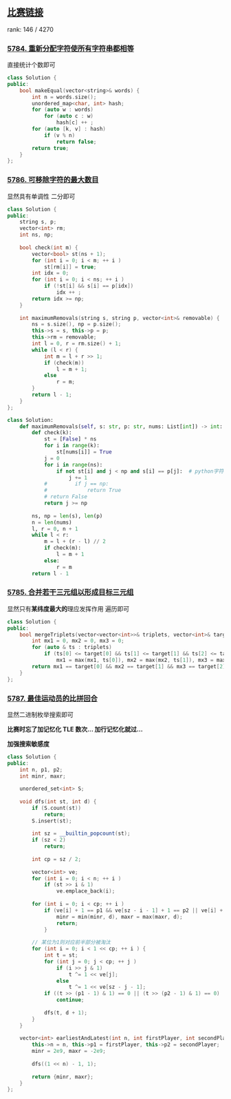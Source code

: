 ## [比赛链接](https://leetcode.cn/contest/weekly-contest-245)

rank: 146 / 4270


### [5784. 重新分配字符使所有字符串都相等](https://leetcode.cn/problems/redistribute-characters-to-make-all-strings-equal/)

直接统计个数即可

```c++
class Solution {
public:
    bool makeEqual(vector<string>& words) {
        int n = words.size();
        unordered_map<char, int> hash;
        for (auto w : words)
            for (auto c : w)
                hash[c] ++ ;
        for (auto [k, v] : hash)
            if (v % n)
                return false;
        return true;
    }
};
```


### [5786. 可移除字符的最大数目](https://leetcode.cn/problems/maximum-number-of-removable-characters/)

显然具有单调性 二分即可

```c++
class Solution {
public:
    string s, p;
    vector<int> rm;
    int ns, np;
    
    bool check(int m) {
        vector<bool> st(ns + 1);
        for (int i = 0; i < m; ++ i )
            st[rm[i]] = true;
        int idx = 0;
        for (int i = 0; i < ns; ++ i )
            if (!st[i] && s[i] == p[idx])
                idx ++ ;
        return idx >= np;
    }
    
    int maximumRemovals(string s, string p, vector<int>& removable) {
        ns = s.size(), np = p.size();
        this->s = s, this->p = p;
        this->rm = removable;
        int l = 0, r = rm.size() + 1;
        while (l < r) {
            int m = l + r >> 1;
            if (check(m))
                l = m + 1;
            else
                r = m;
        }
        return l - 1;
    }
};
```



```python
class Solution:
    def maximumRemovals(self, s: str, p: str, nums: List[int]) -> int:
        def check(k):
            st = [False] * ns
            for i in range(k):
                st[nums[i]] = True
            j = 0
            for i in range(ns):
                if not st[i] and j < np and s[i] == p[j]:  # python字符串最后不是'/0' 
                    j += 1
            #         if j == np:
            #             return True
            # return False
            return j >= np
        
        ns, np = len(s), len(p)
        n = len(nums)
        l, r = 0, n + 1
        while l < r:
            m = l + (r - l) // 2
            if check(m):
                l = m + 1
            else:
                r = m 
        return l - 1
```







### [5785. 合并若干三元组以形成目标三元组](https://leetcode.cn/problems/merge-triplets-to-form-target-triplet/)

显然只有**某纬度最大的**理应发挥作用 遍历即可

```c++
class Solution {
public:
    bool mergeTriplets(vector<vector<int>>& triplets, vector<int>& target) {
        int mx1 = 0, mx2 = 0, mx3 = 0;
        for (auto & ts : triplets)
            if (ts[0] <= target[0] && ts[1] <= target[1] && ts[2] <= target[2])
                mx1 = max(mx1, ts[0]), mx2 = max(mx2, ts[1]), mx3 = max(mx3, ts[2]);
        return mx1 == target[0] && mx2 == target[1] && mx3 == target[2];
    }
};
```





### [5787. 最佳运动员的比拼回合](https://leetcode.cn/problems/the-earliest-and-latest-rounds-where-players-compete/)

显然二进制枚举搜索即可

**比赛时忘了加记忆化 TLE 数次... 加行记忆化就过...**

**加强搜索敏感度**

```c++
class Solution {
public:
    int n, p1, p2;
    int minr, maxr;
    
    unordered_set<int> S;
    
    void dfs(int st, int d) {
        if (S.count(st))
            return;
        S.insert(st);
        
        int sz = __builtin_popcount(st);
        if (sz < 2)
            return;
        
        int cp = sz / 2;
        
        vector<int> ve;
        for (int i = 0; i < n; ++ i )
            if (st >> i & 1)
                ve.emplace_back(i);
        
        for (int i = 0; i < cp; ++ i )
            if (ve[i] + 1 == p1 && ve[sz - i - 1] + 1 == p2 || ve[i] + 1 == p2 && ve[sz - i - 1] + 1 == p1) {
                minr = min(minr, d), maxr = max(maxr, d);
                return;
            }
        
        // 某位为1则对应前半部分被淘汰
        for (int i = 0; i < 1 << cp; ++ i ) {
            int t = st;
            for (int j = 0; j < cp; ++ j )
                if (i >> j & 1)
                    t ^= 1 << ve[j];
                else
                    t ^= 1 << ve[sz - j - 1];
            if ((t >> (p1 - 1) & 1) == 0 || (t >> (p2 - 1) & 1) == 0)
                continue;
            
            dfs(t, d + 1);
        }
    }
    
    vector<int> earliestAndLatest(int n, int firstPlayer, int secondPlayer) {
        this->n = n, this->p1 = firstPlayer, this->p2 = secondPlayer;
        minr = 2e9, maxr = -2e9;
        
        dfs((1 << n) - 1, 1);
        
        return {minr, maxr};
    }
};
```